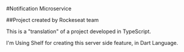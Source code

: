 #Notification Microservice

##Project created by Rockeseat team

This is a "translation" of a project developed in TypeScript.

  I'm Using Shelf for creating this server side feature, in Dart Language.

